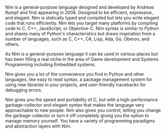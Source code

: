 Nim is a general-purpose language designed and developed by Andreas Rumpf and first appearing in 2008. Designed to be efficient, expressive, and elegant. Nim is statically typed and compiled but lets you write elegant code that runs efficiently. Nim lets you target many platforms by compiling code to C, C++, JavaScript, or Objective-C. Nim syntax is similar to Python and shares many of Python's characteristics but draws inspiration from a number of languages, such as C, C++, C#, Lisp, Ada, Go, Oberon, and others.

As Nim is a general-purpose language it can be used in various places but has been filling a real niche in the area of Game development and Systems Programming including Embedded systems.

Nim gives you a lot of the convenience you find in Python and other languages, like easy to read syntax, a package management system for using new libraries in your projects, and user-friendly tracebacks for debugging errors.

Nim gives you the speed and portability of C, but with a high-performance garbage-collector and elegant syntax that makes the language very approachable to new people. Nim also gives you control, letting you change the garbage-collector or turn it off completely giving you the option to manage memory yourself. You have a variety of programming paradigms and abstraction layers with Nim.
